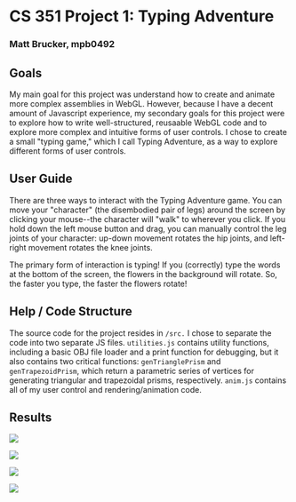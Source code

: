 # CS 351 Project 1: Typing Adventure
### Matt Brucker, mpb0492
 
## Goals

My main goal for this project was understand how to create and animate more complex assemblies in WebGL. However, because I have a decent amount of Javascript experience, my secondary goals for this project were to explore how to write well-structured, reusaable WebGL code and to explore more complex and intuitive forms of user controls. I chose to create a small "typing game," which I call Typing Adventure, as a way to explore different forms of user controls.

## User Guide

There are three ways to interact with the Typing Adventure game. You can move your "character" (the disembodied pair of legs) around the screen by clicking your mouse--the character will "walk" to wherever you click. If you hold down the left mouse button and drag, you can manually control the leg joints of your character: up-down movement rotates the hip joints, and left-right movement rotates the knee joints.

The primary form of interaction is typing! If you (correctly) type the words at the bottom of the screen, the flowers in the background will rotate. So, the faster you type, the faster the flowers rotate!

## Help / Code Structure

The source code for the project resides in `/src.` I chose to separate the code into two separate JS files. `utilities.js`  contains utility functions, including a basic OBJ file loader and a print function for debugging, but it also contains two critical functions: `genTrianglePrism` and `genTrapezoidPrism`, which return a parametric series of vertices for generating triangular and trapezoidal prisms, respectively. `anim.js` contains all of my user control and rendering/animation code.

## Results

![](img/img1.png)

![](img/img2.png)

![](img/img3.png)

![](img/img4.png)